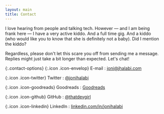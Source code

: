 ```yaml
---
layout: main
title: Contact
---
```


I love hearing from people and talking tech. However — and I am being frank here — I have a very active kiddo. And a full time gig. And a kiddo (who would like you to know that she is definitely not a baby). Did I mention the kiddo?

Regardless, please don't let this scare you off from sending me a message. Replies might just take a bit longer than expected. Let's chat!

{:.contact-options}
{:.icon .icon-envelop} <span class="sr-only">E-mail</span>
: [joni@jhalabi.com](mailto:joni@jhalabi.com)

{:.icon .icon-twitter} <span class="sr-only">Twitter</span>
: [@jonihalabi](https://twitter.com/jonihalabi)

{:.icon .icon-goodreads} <span class="sr-only">Goodreads</span>
: [Goodreads](https://www.goodreads.com/jonihalabi)

{:.icon .icon-github} <span class="sr-only">GitHub</span>
: [@thatdevgirl](https://github.com/thatdevgirl)

{:.icon .icon-linkedin} <span class="sr-only">LinkedIn</span>
: [linkedin.com/in/jonihalabi](https://www.linkedin.com/in/jonihalabi/)
